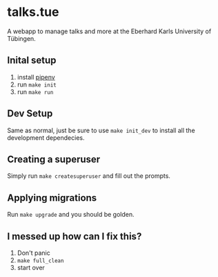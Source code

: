 # talks.tue
A webapp to manage talks and more at the Eberhard Karls University of Tübingen.

## Inital setup
1. install [pipenv](https://pypi.org/project/pipenv/)
2. run `make init`
3. run `make run`

## Dev Setup
Same as normal, just be sure to use `make init_dev` to install all the development dependecies.

## Creating a superuser
Simply run `make createsuperuser` and fill out the prompts.

## Applying migrations
Run `make upgrade` and you should be golden.

## I messed up how can I fix this?
1. Don't panic
2. `make full_clean`
3. start over
